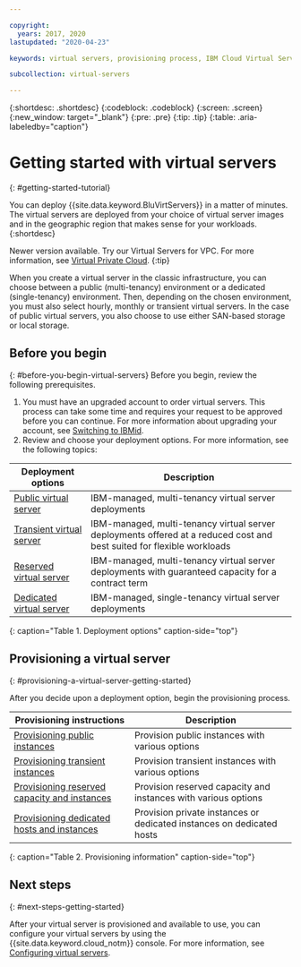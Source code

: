```yaml
---

copyright:
  years: 2017, 2020
lastupdated: "2020-04-23"

keywords: virtual servers, provisioning process, IBM Cloud Virtual Servers, virtual machines

subcollection: virtual-servers

---
```


{:shortdesc: .shortdesc}
{:codeblock: .codeblock}
{:screen: .screen}
{:new_window: target="_blank"}
{:pre: .pre}
{:tip: .tip}
{:table: .aria-labeledby="caption"}

# Getting started with virtual servers
{: #getting-started-tutorial}

You can deploy {{site.data.keyword.BluVirtServers}} in a matter of minutes. The virtual servers are deployed from your choice of virtual server images and in the geographic region that makes sense for your workloads.
{:shortdesc}

Newer version available. Try our Virtual Servers for VPC. For more information, see [Virtual Private Cloud](/docs/vpc?topic=vpc-getting-started).
{:tip}

When you create a virtual server in the classic infrastructure, you can choose between a public (multi-tenancy) environment or a dedicated (single-tenancy) environment. Then, depending on the chosen environment, you must also select hourly, monthly or transient virtual servers. In the case of public virtual servers, you also choose to use either SAN-based storage or local storage.

## Before you begin
{: #before-you-begin-virtual-servers}
Before you begin, review the following prerequisites.

  1. You must have an upgraded account to order virtual servers. This process can take some time and requires your request to be approved before you can continue. For more information about upgrading your account, see [Switching to IBMid](/docs/account?topic=account-unifyingaccounts#unifyingaccounts).
  2. Review and choose your deployment options. For more information, see the following topics:

|              Deployment options                           |  Description                                        |
| --------------------------------------------------------- | --------------------------------------------------- |
|[Public virtual server](/docs/virtual-servers?topic=virtual-servers-about-public-virtual-servers#about-public-virtual-servers)            | IBM-managed, multi-tenancy virtual server deployments|
|[Transient virtual server](/docs/virtual-servers?topic=virtual-servers-about-vs-transient)| IBM-managed, multi-tenancy virtual server deployments offered at a reduced cost and best suited for flexible workloads |
|[Reserved virtual server](/docs/virtual-servers?topic=virtual-servers-about-reserved-virtual-servers#about-reserved-virtual-servers)  | IBM-managed, multi-tenancy virtual server deployments with guaranteed capacity for a contract term |
|[Dedicated virtual server](/docs/virtual-servers?topic=virtual-servers-dedicated-virtual-servers)      | IBM-managed, single-tenancy virtual server deployments            |
{: caption="Table 1. Deployment options" caption-side="top"} 

## Provisioning a virtual server
{: #provisioning-a-virtual-server-getting-started}

After you decide upon a deployment option, begin the provisioning process.

|              Provisioning instructions                                         |  Description                                            |
| -------------------------------------------------------------------------- | ------------------------------------------------------- |
|[Provisioning public instances](/docs/virtual-servers?topic=virtual-servers-ordering-vs-public#ordering-vs-public)                | Provision public instances with various options             |
|[Provisioning transient instances](/docs/virtual-servers?topic=virtual-servers-ordering-vs-transient#ordering-vs-transient)                | Provision transient instances with various options            |
|[Provisioning reserved capacity and instances](/docs/virtual-servers?topic=virtual-servers-provisioning-reserved-capacity-and-instances#provisioning-reserved-capacity-and-instances)            | Provision reserved capacity and instances with various options |
|[Provisioning dedicated hosts and instances](/docs/virtual-servers?topic=virtual-servers-provisioning-dedicated-hosts-instances) | Provision private instances or dedicated instances on dedicated hosts|
{: caption="Table 2. Provisioning information" caption-side="top"}

## Next steps
{: #next-steps-getting-started}

After your virtual server is provisioned and available to use, you can configure your virtual servers by using the
{{site.data.keyword.cloud_notm}} console. For more information, see [Configuring virtual servers](/docs/virtual-servers?topic=virtual-servers-configuring-virtual-servers#configuring-virtual-servers).
